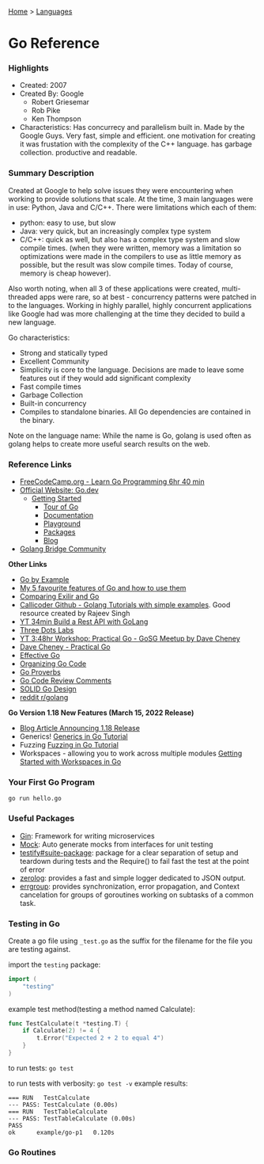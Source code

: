 [Home](../) > [Languages](../languages/)

# Go Reference

### Highlights

- Created: 2007
- Created By: Google
  - Robert Griesemar
  - Rob Pike
  - Ken Thompson
- Characteristics: Has concurrecy and parallelism built in. Made by the Google Guys. Very fast, simple and efficient. one motivation for creating it was frustation with the complexity of the C++ language. has garbage collection. productive and readable.

### Summary Description

Created at Google to help solve issues they were encountering when working to provide solutions that scale. At the time, 3 main languages were in use: Python, Java and C/C++. There were limitations which each of them:

- python: easy to use, but slow
- Java: very quick, but an increasingly complex type system
- C/C++: quick as well, but also has a complex type system and slow compile times. (when they were written, memory was a limitation so optimizations were made in the compilers to use as little memory as possible, but the result was slow compile times. Today of course, memory is cheap however).

Also worth noting, when all 3 of these applications were created, multi-threaded apps were rare, so at best - concurrency patterns were patched in to the languages. Working in highly parallel, highly concurrent applications like Google had was more challenging at the time they decided to build a new language.

Go characteristics:

- Strong and statically typed
- Excellent Community
- Simplicity is core to the language. Decisions are made to leave some features out if they would add significant complexity
- Fast compile times
- Garbage Collection
- Built-in concurrency
- Compiles to standalone binaries. All Go dependencies are contained in the binary.

Note on the language name: While the name is Go, golang is used often as golang helps to create more useful search results on the web.

### Reference Links

- [FreeCodeCamp.org - Learn Go Programming 6hr 40 min](https://www.youtube.com/watch?v=YS4e4q9oBaU)
- [Official Website: Go.dev](https://go.dev/)
  - [Getting Started](https://go.dev/learn/)
    - [Tour of Go](https://go.dev/tour/welcome/1)
    - [Documentation](https://go.dev/doc/)
    - [Playground](https://go.dev/play/)
    - [Packages](https://pkg.go.dev/)
    - [Blog](https://go.dev/blog/)
- [Golang Bridge Community](https://forum.golangbridge.org/)

**Other Links**

- [Go by Example](https://gobyexample.com/)
- [My 5 favourite features of Go and how to use them](https://making.pusher.com/my-5-favourite-features-of-go-and-how-to-use-them/)
- [Comparing Exilir and Go](https://www.cloudbees.com/blog/comparing-elixir-go)
- [Callicoder Github - Golang Tutorials with simple examples](https://github.com/callicoder/golang-tutorials). Good resource created by Rajeev Singh
- [YT 34min Build a Rest API with GoLang](https://www.youtube.com/watch?v=d_L64KT3SFM)
- [Three Dots Labs](https://threedots.tech/)
- [YT 3:48hr Workshop: Practical Go - GoSG Meetup by Dave Cheney](https://www.youtube.com/watch?v=gi7t6Pl9rxE)
- [Dave Cheney - Practical Go](https://dave.cheney.net/practical-go)
- [Effective Go](https://go.dev/doc/effective_go)
- [Organizing Go Code](https://go.dev/blog/organizing-go-code)
- [Go Proverbs](https://go-proverbs.github.io/)
- [Go Code Review Comments](https://gist.github.com/adamveld12/c0d9f0d5f0e1fba1e551)
- [SOLID Go Design](https://dave.cheney.net/2016/08/20/solid-go-design)
- [reddit r/golang](https://www.reddit.com/r/golang/)

**Go Version 1.18 New Features (March 15, 2022 Release)**

- [Blog Article Announcing 1.18 Release](https://go.dev/blog/go1.18)
- Generics! [Generics in Go Tutorial](https://go.dev/doc/tutorial/generics)
- Fuzzing [Fuzzing in Go Tutorial](https://go.dev/doc/tutorial/fuzz)
- Workspaces - allowing you to work across multiple modules [Getting Started with Workspaces in Go](https://go.dev/doc/tutorial/workspaces)

### Your First Go Program

`go run hello.go`

### Useful Packages

- [Gin](https://github.com/gin-gonic/gin): Framework for writing microservices
- [Mock](https://github.com/golang/mock): Auto generate mocks from interfaces for unit testing
- [testify#suite-package](https://github.com/stretchr/testify#suite-package): package for a clear separation of setup and teardown during tests and the Require() to fail fast the test at the point of error
- [zerolog](https://github.com/rs/zerolog): provides a fast and simple logger dedicated to JSON output.
- [errgroup](https://pkg.go.dev/golang.org/x/sync/errgroup): provides synchronization, error propagation, and Context cancelation for groups of goroutines working on subtasks of a common task.

### Testing in Go

Create a go file using `_test.go` as the suffix for the filename for the file you are testing against.

import the `testing` package:

```go
import (
	"testing"
)
```

example test method(testing a method named Calculate):

```go
func TestCalculate(t *testing.T) {
	if Calculate(2) != 4 {
		t.Error("Expected 2 + 2 to equal 4")
	}
}
```

to run tests: `go test`

to run tests with verbosity: `go test -v` example results:

```
=== RUN   TestCalculate
--- PASS: TestCalculate (0.00s)
=== RUN   TestTableCalculate
--- PASS: TestTableCalculate (0.00s)
PASS
ok      example/go-p1   0.120s
```

### Go Routines
